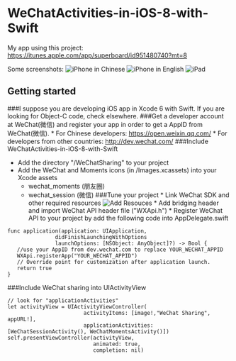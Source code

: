 # WeChatActivities-in-iOS-8-with-Swift

My app using this project: https://itunes.apple.com/app/superboard/id951480740?mt=8

Some screenshots:
![iPhone in Chinese](https://raw.githubusercontent.com/xuzizhou/WeChatActivities-in-iOS-8-with-Swift/master/iphone-1.png)
![iPhone in English](https://raw.githubusercontent.com/xuzizhou/WeChatActivities-in-iOS-8-with-Swift/master/iphone-2.png)
![iPad](https://raw.githubusercontent.com/xuzizhou/WeChatActivities-in-iOS-8-with-Swift/master/ipad-1.png)

## Getting started
###I suppose you are developing iOS app in Xcode 6 with Swift. If you are looking for Object-C code, check elsewhere.
###Get a developer account at WeChat(微信) and register your app in order to get a AppID from WeChat(微信).
    * For Chinese developers: https://open.weixin.qq.com/
    * For developers from other countries: http://dev.wechat.com/
###Include WeChatActivities-in-iOS-8-with-Swift
   * Add the directory "/WeChatSharing" to your project
   * Add the WeChat and Moments icons (in /Images.xcassets) into your Xcode assets
      * wechat_moments (朋友圈)
      * wechat_session (微信)
###Tune your project
    * Link WeChat SDK and other required resources
    ![Add Resouces](https://raw.githubusercontent.com/xuzizhou/WeChatActivities-in-iOS-8-with-Swift/master/add-resources-screenshot.png)
    * Add bridging header and import WeChat API header file ("WXApi.h")
    * Register WeChat API to your project by add the following code into AppDelegate.swift
```
func application(application: UIApplication, 
               didFinishLaunchingWithOptions 
               launchOptions: [NSObject: AnyObject]?) -> Bool {
   //use your AppID from dev.wechat.com to replace YOUR_WECHAT_APPID
   WXApi.registerApp("YOUR_WECHAT_APPID")  
   // Override point for customization after application launch.
   return true
}
```
###Include WeChat sharing into UIActivityView
```
// look for "applicationActivities"
let activityView = UIActivityViewController(
                        activityItems: [image!,"WeChat Sharing", appURL!], 
                        applicationActivities: [WeChatSessionActivity(), WeChatMomentsActivity()]) 
self.presentViewController(activityView, 
                           animated: true, 
                           completion: nil)
```
